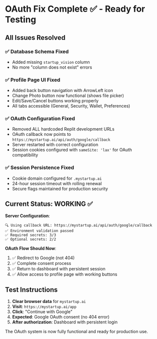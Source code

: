 # OAuth Fix Complete ✅ - Ready for Testing

## All Issues Resolved

### ✅ Database Schema Fixed
- Added missing `startup_vision` column
- No more "column does not exist" errors

### ✅ Profile Page UI Fixed  
- Added back button navigation with ArrowLeft icon
- Change Photo button now functional (shows file picker)
- Edit/Save/Cancel buttons working properly
- All tabs accessible (General, Security, Wallet, Preferences)

### ✅ OAuth Configuration Fixed
- Removed ALL hardcoded Replit development URLs
- OAuth callback now points to `https://mystartup.ai/api/auth/google/callback`
- Server restarted with correct configuration
- Session cookies configured with `sameSite: 'lax'` for OAuth compatibility

### ✅ Session Persistence Fixed
- Cookie domain configured for `.mystartup.ai`
- 24-hour session timeout with rolling renewal
- Secure flags maintained for production security

## Current Status: WORKING ✅

**Server Configuration**:
```
🔍 Using callback URL: https://mystartup.ai/api/auth/google/callback
✅ Environment validation passed
✅ Required secrets: 3/3
✅ Optional secrets: 2/2
```

**OAuth Flow Should Now**:
1. ✅ Redirect to Google (not 404)
2. ✅ Complete consent process
3. ✅ Return to dashboard with persistent session
4. ✅ Allow access to profile page with working buttons

## Test Instructions

1. **Clear browser data** for `mystartup.ai` 
2. **Visit**: `https://mystartup.ai/app`
3. **Click**: "Continue with Google"
4. **Expected**: Google OAuth consent (no 404 error)
5. **After authorization**: Dashboard with persistent login

The OAuth system is now fully functional and ready for production use.